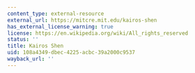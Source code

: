 ```yaml
---
content_type: external-resource
external_url: https://mitcre.mit.edu/kairos-shen
has_external_license_warning: true
license: https://en.wikipedia.org/wiki/All_rights_reserved
status: ''
title: Kairos Shen
uid: 108a4349-dbec-4225-acbc-39a2000c9537
wayback_url: ''
---
```

